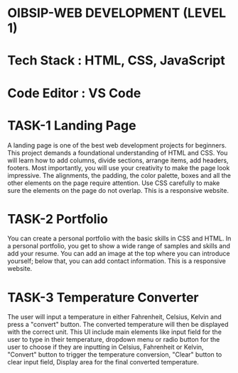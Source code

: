 # OIBSIP-WEB DEVELOPMENT (LEVEL 1)
# Tech Stack : HTML, CSS, JavaScript
# Code Editor : VS Code
# TASK-1 Landing Page
A landing page is one of the best web development projects for beginners. This project demands a foundational understanding of HTML and CSS. You will learn how to add columns, divide sections, arrange items, add headers, footers. Most importantly, you will use your creativity to make the page look impressive. The alignments, the padding, the color palette, boxes and all the other elements on the page require attention. Use CSS carefully to make sure the elements on the page do not overlap. This is a responsive website.
# TASK-2 Portfolio
You can create a personal portfolio with the basic skills in CSS and HTML. In a personal portfolio, you get to show a wide range of samples and skills and add your resume. You can add an image at the top where you can introduce yourself; below that, you can add contact information. This is a responsive website.
# TASK-3 Temperature Converter
The user will input a temperature in either Fahrenheit, Celsius, Kelvin and press a "convert" button. The converted temperature will then be displayed with the correct unit. 
This UI include main elements like 
input field for the user to type in their temperature,
dropdown menu or radio button for the user to choose if they are inputting in Celsius, Fahrenheit or Kelvin,
"Convert" button to trigger the temperature conversion,
"Clear" button to clear input field,
Display area for the final converted temperature.

